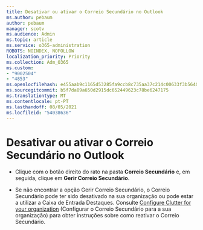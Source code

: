 ```yaml
---
title: Desativar ou ativar o Correio Secundário no Outlook
ms.author: pebaum
author: pebaum
manager: scotv
ms.audience: Admin
ms.topic: article
ms.service: o365-administration
ROBOTS: NOINDEX, NOFOLLOW
localization_priority: Priority
ms.collection: Adm_O365
ms.custom:
- "9002504"
- "4853"
ms.openlocfilehash: e455aab9c1165d53285fa9ccb8c735aa37c214c00633f3b5640a2583dee53226
ms.sourcegitcommit: b5f7da89a650d2915dc652449623c78be6247175
ms.translationtype: MT
ms.contentlocale: pt-PT
ms.lasthandoff: 08/05/2021
ms.locfileid: "54038636"
---
```

# <a name="turn-off-or-on-clutter-in-outlook"></a>Desativar ou ativar o Correio Secundário no Outlook

- Clique com o botão direito do rato na pasta **Correio Secundário** e, em seguida, clique em **Gerir Correio Secundário**. 

- Se não encontrar a opção Gerir Correio Secundário, o Correio Secundário pode ter sido desativado na sua organização ou pode estar a utilizar a Caixa de Entrada Destaques. Consulte [Configure Clutter for your organization](https://support.office.com/article/832276bd-d024-47b6-a80a-a6b884907a5b?wt.mc_id=SCL_a9c72a77-1bc4-40e6-ba6d-103c1d1aba4c_AdmHlp) (Configurar o Correio Secundário para a sua organização) para obter instruções sobre como reativar o Correio Secundário.

